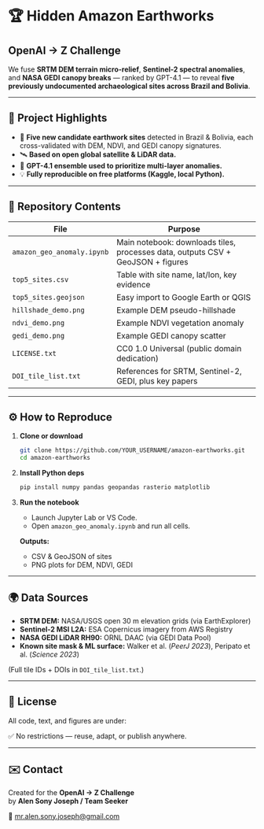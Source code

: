 # 🏆 Hidden Amazon Earthworks

## OpenAI → Z Challenge

We fuse **SRTM DEM terrain micro-relief**, **Sentinel-2 spectral anomalies**, and **NASA GEDI canopy breaks** — ranked by GPT-4.1 — to reveal **five previously undocumented archaeological sites across Brazil and Bolivia**.

---

## 🚀 Project Highlights

* 📍 **Five new candidate earthwork sites** detected in Brazil & Bolivia, each cross-validated with DEM, NDVI, and GEDI canopy signatures.
* 🛰️ **Based on open global satellite & LiDAR data.**
* 🤖 **GPT-4.1 ensemble used to prioritize multi-layer anomalies.**
* 💡 **Fully reproducible on free platforms (Kaggle, local Python).**

---

## 📂 Repository Contents

| File                     | Purpose                                           |
|---------------------------|--------------------------------------------------|
| `amazon_geo_anomaly.ipynb` | Main notebook: downloads tiles, processes data, outputs CSV + GeoJSON + figures |
| `top5_sites.csv`           | Table with site name, lat/lon, key evidence      |
| `top5_sites.geojson`       | Easy import to Google Earth or QGIS              |
| `hillshade_demo.png`       | Example DEM pseudo-hillshade                     |
| `ndvi_demo.png`            | Example NDVI vegetation anomaly                  |
| `gedi_demo.png`            | Example GEDI canopy scatter                      |
| `LICENSE.txt`              | CC0 1.0 Universal (public domain dedication)     |
| `DOI_tile_list.txt`        | References for SRTM, Sentinel-2, GEDI, plus key papers |

---

## ⚙️ How to Reproduce

1. **Clone or download**
    ```bash
    git clone https://github.com/YOUR_USERNAME/amazon-earthworks.git
    cd amazon-earthworks
    ```

2. **Install Python deps**
    ```bash
    pip install numpy pandas geopandas rasterio matplotlib
    ```

3. **Run the notebook**
    - Launch Jupyter Lab or VS Code.
    - Open `amazon_geo_anomaly.ipynb` and run all cells.

    **Outputs:**
    * CSV & GeoJSON of sites
    * PNG plots for DEM, NDVI, GEDI

---

## 🌍 Data Sources

* **SRTM DEM:** NASA/USGS open 30 m elevation grids (via EarthExplorer)
* **Sentinel-2 MSI L2A:** ESA Copernicus imagery from AWS Registry
* **NASA GEDI LiDAR RH90:** ORNL DAAC (via GEDI Data Pool)
* **Known site mask & ML surface:** Walker et al. (*PeerJ 2023*), Peripato et al. (*Science 2023*)

(Full tile IDs + DOIs in `DOI_tile_list.txt`.)

---

## 📝 License

All code, text, and figures are under:


✅ No restrictions — reuse, adapt, or publish anywhere.

---

## ✉️ Contact

Created for the **OpenAI → Z Challenge**  
by **Alen Sony Joseph / Team Seeker**

📧 mr.alen.sony.joseph@gmail.com
